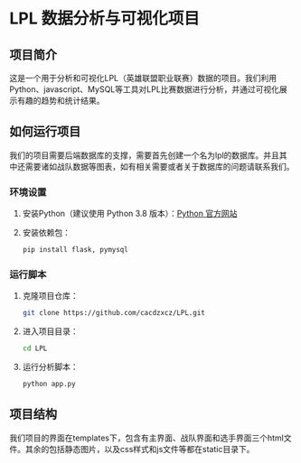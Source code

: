 # LPL 数据分析与可视化项目

## 项目简介

这是一个用于分析和可视化LPL（英雄联盟职业联赛）数据的项目。我们利用Python、javascript、MySQL等工具对LPL比赛数据进行分析，并通过可视化展示有趣的趋势和统计结果。

## 如何运行项目

我们的项目需要后端数据库的支撑，需要首先创建一个名为lpl的数据库。并且其中还需要诸如战队数据等图表，如有相关需要或者关于数据库的问题请联系我们。

### 环境设置

1. 安装Python（建议使用 Python 3.8 版本）：[Python 官方网站](https://www.python.org/)

2. 安装依赖包：

    ```bash
    pip install flask, pymysql
    ```

### 运行脚本

1. 克隆项目仓库：

    ```bash
    git clone https://github.com/cacdzxcz/LPL.git
    ```

2. 进入项目目录：

    ```bash
    cd LPL
    ```

3. 运行分析脚本：

    ```bash
    python app.py
    ```

## 项目结构

我们项目的界面在templates下，包含有主界面、战队界面和选手界面三个html文件。其余的包括静态图片，以及css样式和js文件等都在static目录下。

